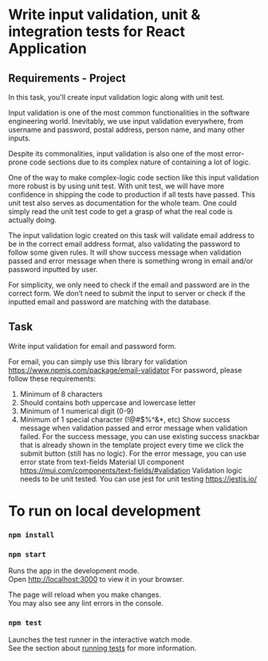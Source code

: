 
# Write input validation, unit & integration tests for React Application

## Requirements - Project
In this task, you'll create input validation logic along with unit test.

Input validation is one of the most common functionalities in the software engineering world. Inevitably, we use input validation everywhere, from username and password, postal address, person name, and many other inputs.

Despite its commonalities, input validation is also one of the most error-prone code sections due to its complex nature of containing a lot of logic.

One of the way to make complex-logic code section like this input validation more robust is by using unit test. With unit test, we will have more confidence in shipping the code to production if all tests have passed. This unit test also serves as documentation for the whole team. One could simply read the unit test code to get a grasp of what the real code is actually doing.

The input validation logic created on this task will validate email address to be in the correct email address format, also validating the password to follow some given rules. It will show success message when validation passed and error message when there is something wrong in email and/or password inputted by user.

For simplicity, we only need to check if the email and password are in the correct form. We don’t need to submit the input to server or check if the inputted email and password are matching with the database.

## Task
Write input validation for email and password form.

For email, you can simply use this library for validation https://www.npmjs.com/package/email-validator
For password, please follow these requirements:
1.	Minimum of 8 characters
2.	Should contains both uppercase and lowercase letter
3.	Minimum of 1 numerical digit (0-9)
4.	Minimum of 1 special character (!@#$%^&*, etc)
Show success message when validation passed and error message when validation failed.
For the success message, you can use existing success snackbar that is already shown in the template project every time we click the submit button (still has no logic).
For the error message, you can use error state from text-fields Material UI component https://mui.com/components/text-fields/#validation
Validation logic needs to be unit tested. You can use jest for unit testing https://jestjs.io/



# To run on local development
### `npm install`
### `npm start`

Runs the app in the development mode.\
Open [http://localhost:3000](http://localhost:3000) to view it in your browser.

The page will reload when you make changes.\
You may also see any lint errors in the console.

### `npm test`

Launches the test runner in the interactive watch mode.\
See the section about [running tests](https://facebook.github.io/create-react-app/docs/running-tests) for more information.
